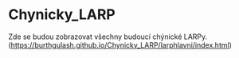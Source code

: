 # Chynicky_LARP
Zde se budou zobrazovat všechny budoucí chýnické LARPy.
(https://burthgulash.github.io/Chynicky_LARP/larphlavni/index.html)